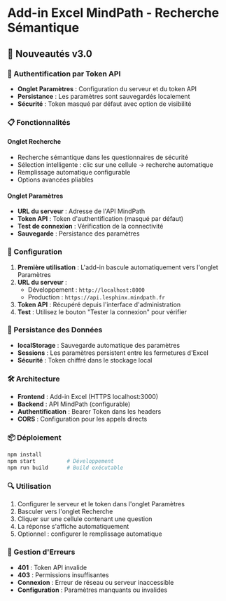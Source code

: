 # Add-in Excel MindPath - Recherche Sémantique

## 🚀 Nouveautés v3.0

### 🔐 Authentification par Token API
- **Onglet Paramètres** : Configuration du serveur et du token API
- **Persistance** : Les paramètres sont sauvegardés localement
- **Sécurité** : Token masqué par défaut avec option de visibilité

### 📋 Fonctionnalités

#### Onglet Recherche
- Recherche sémantique dans les questionnaires de sécurité
- Sélection intelligente : clic sur une cellule → recherche automatique
- Remplissage automatique configurable
- Options avancées pliables

#### Onglet Paramètres
- **URL du serveur** : Adresse de l'API MindPath
- **Token API** : Token d'authentification (masqué par défaut)
- **Test de connexion** : Vérification de la connectivité
- **Sauvegarde** : Persistance des paramètres

### 🔧 Configuration

1. **Première utilisation** : L'add-in bascule automatiquement vers l'onglet Paramètres
2. **URL du serveur** : 
   - Développement : `http://localhost:8000`
   - Production : `https://api.lesphinx.mindpath.fr`
3. **Token API** : Récupéré depuis l'interface d'administration
4. **Test** : Utilisez le bouton "Tester la connexion" pour vérifier

### 💾 Persistance des Données
- **localStorage** : Sauvegarde automatique des paramètres
- **Sessions** : Les paramètres persistent entre les fermetures d'Excel
- **Sécurité** : Token chiffré dans le stockage local

### 🛠️ Architecture
- **Frontend** : Add-in Excel (HTTPS localhost:3000)
- **Backend** : API MindPath (configurable)
- **Authentification** : Bearer Token dans les headers
- **CORS** : Configuration pour les appels directs

### 📦 Déploiement
```bash
npm install
npm start          # Développement
npm run build      # Build exécutable
```

### 🔍 Utilisation
1. Configurer le serveur et le token dans l'onglet Paramètres
2. Basculer vers l'onglet Recherche
3. Cliquer sur une cellule contenant une question
4. La réponse s'affiche automatiquement
5. Optionnel : configurer le remplissage automatique

### 🚨 Gestion d'Erreurs
- **401** : Token API invalide
- **403** : Permissions insuffisantes
- **Connexion** : Erreur de réseau ou serveur inaccessible
- **Configuration** : Paramètres manquants ou invalides

